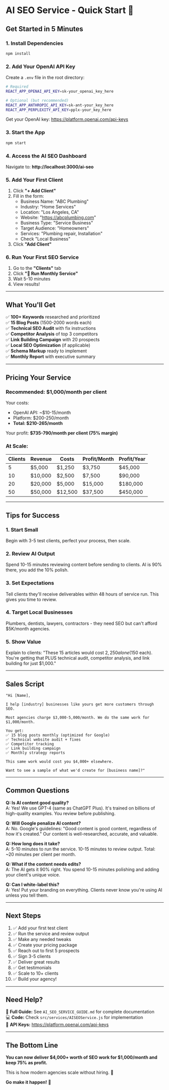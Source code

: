 # AI SEO Service - Quick Start 🚀

## Get Started in 5 Minutes

### 1. Install Dependencies

```bash
npm install
```

### 2. Add Your OpenAI API Key

Create a `.env` file in the root directory:

```bash
# Required
REACT_APP_OPENAI_API_KEY=sk-your_openai_key_here

# Optional (but recommended)
REACT_APP_ANTHROPIC_API_KEY=sk-ant-your_key_here
REACT_APP_PERPLEXITY_API_KEY=pplx-your_key_here
```

Get your OpenAI key: https://platform.openai.com/api-keys

### 3. Start the App

```bash
npm start
```

### 4. Access the AI SEO Dashboard

Navigate to: **http://localhost:3000/ai-seo**

### 5. Add Your First Client

1. Click **"+ Add Client"**
2. Fill in the form:
   - Business Name: "ABC Plumbing"
   - Industry: "Home Services"
   - Location: "Los Angeles, CA"
   - Website: "https://abcplumbing.com"
   - Business Type: "Service Business"
   - Target Audience: "Homeowners"
   - Services: "Plumbing repair, Installation"
   - Check "Local Business"
3. Click **"Add Client"**

### 6. Run Your First SEO Service

1. Go to the **"Clients"** tab
2. Click **"🚀 Run Monthly Service"**
3. Wait 5-10 minutes
4. View results!

---

## What You'll Get

✅ **100+ Keywords** researched and prioritized  
✅ **15 Blog Posts** (1500-2000 words each)  
✅ **Technical SEO Audit** with fix instructions  
✅ **Competitor Analysis** of top 3 competitors  
✅ **Link Building Campaign** with 20 prospects  
✅ **Local SEO Optimization** (if applicable)  
✅ **Schema Markup** ready to implement  
✅ **Monthly Report** with executive summary  

---

## Pricing Your Service

### Recommended: **$1,000/month per client**

Your costs:
- OpenAI API: ~$10-15/month
- Platform: $200-250/month
- **Total: $210-265/month**

Your profit: **$735-790/month per client (75% margin)**

### At Scale:

| Clients | Revenue | Costs | Profit/Month | Profit/Year |
|---------|---------|-------|--------------|-------------|
| 5       | $5,000  | $1,250| $3,750      | $45,000     |
| 10      | $10,000 | $2,500| $7,500      | $90,000     |
| 20      | $20,000 | $5,000| $15,000     | $180,000    |
| 50      | $50,000 | $12,500| $37,500    | $450,000    |

---

## Tips for Success

### 1. **Start Small**
Begin with 3-5 test clients, perfect your process, then scale.

### 2. **Review AI Output**
Spend 10-15 minutes reviewing content before sending to clients. AI is 90% there, you add the 10% polish.

### 3. **Set Expectations**
Tell clients they'll receive deliverables within 48 hours of service run. This gives you time to review.

### 4. **Target Local Businesses**
Plumbers, dentists, lawyers, contractors - they need SEO but can't afford $5K/month agencies.

### 5. **Show Value**
Explain to clients: "These 15 articles would cost $2,250 alone ($150 each). You're getting that PLUS technical audit, competitor analysis, and link building for just $1,000."

---

## Sales Script

```
"Hi [Name],

I help [industry] businesses like yours get more customers through SEO.

Most agencies charge $3,000-5,000/month. We do the same work for $1,000/month.

You get:
✅ 15 blog posts monthly (optimized for Google)
✅ Technical website audit + fixes
✅ Competitor tracking
✅ Link building campaign
✅ Monthly strategy reports

This same work would cost you $4,000+ elsewhere.

Want to see a sample of what we'd create for [business name]?"
```

---

## Common Questions

**Q: Is AI content good quality?**  
A: Yes! We use GPT-4 (same as ChatGPT Plus). It's trained on billions of high-quality examples. You review before publishing.

**Q: Will Google penalize AI content?**  
A: No. Google's guidelines: "Good content is good content, regardless of how it's created." Our content is well-researched, accurate, and valuable.

**Q: How long does it take?**  
A: 5-10 minutes to run the service. 10-15 minutes to review output. Total: ~20 minutes per client per month.

**Q: What if the content needs edits?**  
A: The AI gets it 90% right. You spend 10-15 minutes polishing and adding your client's unique voice.

**Q: Can I white-label this?**  
A: Yes! Put your branding on everything. Clients never know you're using AI unless you tell them.

---

## Next Steps

1. ✅ Add your first test client
2. ✅ Run the service and review output
3. ✅ Make any needed tweaks
4. ✅ Create your pricing package
5. ✅ Reach out to first 5 prospects
6. ✅ Sign 3-5 clients
7. ✅ Deliver great results
8. ✅ Get testimonials
9. ✅ Scale to 10+ clients
10. ✅ Build your agency!

---

## Need Help?

📖 **Full Guide:** See `AI_SEO_SERVICE_GUIDE.md` for complete documentation  
💻 **Code:** Check `src/services/AISEOService.js` for implementation  
🔑 **API Keys:** https://platform.openai.com/api-keys  

---

## The Bottom Line

**You can now deliver $4,000+ worth of SEO work for $1,000/month and keep 75% as profit.**

This is how modern agencies scale without hiring. 🚀

**Go make it happen!** 💪

